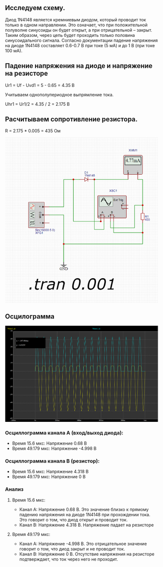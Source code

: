 ## Исследуем схему.

Диод 1N4148 является кремниевым диодом, который проводит ток только в одном направлении. Это означает, что при положительной полуволне синусоиды он будет открыт, а при отрицательной – закрыт. Таким образом, через цепь будет проходить только половина синусоидального сигнала.
Согласно документации падение напряжения на диоде 1N4148 составляет 0.6-0.7 В при токе (5 мА) и до 1 В (при токе 100 мА).

## Падение напряжения на диоде и напряжение на резисторе

Ur1 = Uf - Uvd1 = 5 - 0.65 = 4.35 В

Учитываем однополупериодное выпрямление тока.

Uhr1 = Ur1/2 = 4.35 / 2 = 2.175 В

## Расчитываем сопротивление резистора.

R = 2.175 * 0.005 = 435 Ом

![calculation_result](./schema.png)

## Осцилограмма

![signal_diagram](./sig_calc.png)

### Осциллограмма канала A (вход/выход диода):
- Время 15.6 мкс: Напряжение 0.68 В
- Время 49.179 мкс: Напряжение -4.998 В

### Осциллограмма канала B (резистор):
- Время 15.6 мкс: Напряжение 4.318 В
- Время 49.179 мкс: Напряжение 0 В

### Анализ

1. Время 15.6 мкс:
   - Канал A: Напряжение 0.68 В. Это значение близко к прямому падению напряжения на диоде 1N4148 при прохождении тока. Это говорит о том, что диод открыт и проводит ток.
   - Канал B: Напряжение 4.318 В. Напряжение падает на резисторе

2. Время 49.179 мкс:
   - Канал A: Напряжение -4.998 В. Это отрицательное значение говорит о том, что диод закрыт и не проводит ток.
   - Канал B: Напряжение 0 В. Отсутствие напряжения на резисторе подтверждает, что ток через него не проходит.